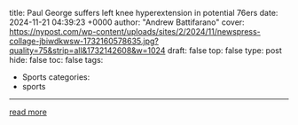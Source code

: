 title: Paul George suffers left knee hyperextension in potential 76ers
date: 2024-11-21 04:39:23 +0000
author: "Andrew Battifarano"
cover: https://nypost.com/wp-content/uploads/sites/2/2024/11/newspress-collage-jbiwdkwsw-1732160578635.jpg?quality=75&strip=all&1732142608&w=1024
draft: false
top: false
type: post
hide: false
toc: false
tags:
  - Sports
categories:
  - sports
---



[read more](https://nypost.com/2024/11/20/sports/76ers-paul-george-suffers-left-knee-hyperextension/)
